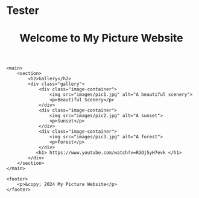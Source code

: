 # Tester
<!DOCTYPE html>
<html lang="en">
<head>
    <meta charset="UTF-8">
    <meta name="viewport" content="width=device-width, initial-scale=1.0">
    <meta http-equiv="X-UA-Compatible" content="IE=edge">
    <title>My Picture Website</title>
    <link rel="stylesheet" href="styles.css">
</head>
<body>
    <header>
        <h1>Welcome to My Picture Website</h1>
    </header>

    <main>
        <section>
            <h2>Gallery</h2>
            <div class="gallery">
                <div class="image-container">
                    <img src="images/pic1.jpg" alt="A beautiful scenery">
                    <p>Beautiful Scenery</p>
                </div>
                <div class="image-container">
                    <img src="images/pic2.jpg" alt="A sunset">
                    <p>Sunset</p>
                </div>
                <div class="image-container">
                    <img src="images/pic3.jpg" alt="A forest">
                    <p>Forest</p>
                </div>
               <h1> https://www.youtube.com/watch?v=RGOj5yH7evk </h1> 
            </div>
        </section>
    </main>

    <footer>
        <p>&copy; 2024 My Picture Website</p>
    </footer>
</body>
</html>
